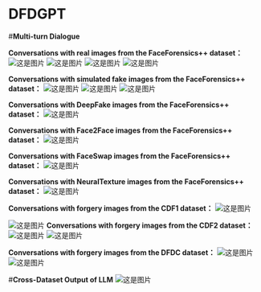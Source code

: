 # DFDGPT
#**Multi-turn Dialogue**

**Conversations with real images from the FaceForensics++ dataset：**
![这是图片](/multi-turn/real1.png "Magic Gardens")
![这是图片](/multi-turn/real2.png "Magic Gardens")
![这是图片](/multi-turn/real5.png "Magic Gardens")
![这是图片](/multi-turn/real6.png "Magic Gardens")

**Conversations with simulated fake images from the FaceForensics++ dataset：**
![这是图片](/multi-turn/sim1.png "Magic Gardens")
![这是图片](/multi-turn/sim2.png "Magic Gardens")
![这是图片](/multi-turn/sim3.png "Magic Gardens")

**Conversations with DeepFake images from the FaceForensics++ dataset：**
![这是图片](/multi-turn/deepfake2.png "Magic Gardens")

**Conversations with Face2Face images from the FaceForensics++ dataset：**
![这是图片](/multi-turn/face2face.png "Magic Gardens")

**Conversations with FaceSwap images from the FaceForensics++ dataset：**
![这是图片](/multi-turn/faceswap.png "Magic Gardens")

**Conversations with NeuralTexture images from the FaceForensics++ dataset：**
![这是图片](/multi-turn/neuraltexture2.png "Magic Gardens")

**Conversations with forgery images from the CDF1 dataset：**
![这是图片](/multi-turn/cdf11.png "Magic Gardens")

![这是图片](/multi-turn/cdf12.png "Magic Gardens")
**Conversations with forgery images from the CDF2 dataset：**
![这是图片](/multi-turn/cdf21.png "Magic Gardens")
![这是图片](/multi-turn/cdf22.png "Magic Gardens")

**Conversations with forgery images from the DFDC dataset：**
![这是图片](/multi-turn/dfdc1.png "Magic Gardens")
![这是图片](/multi-turn/dfdc2.png "Magic Gardens")


#**Cross-Dataset Output of LLM**
![这是图片](cross-dataset-llm-output.png "Magic Gardens")
